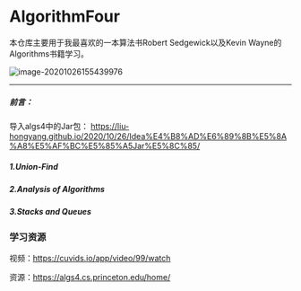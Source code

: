 # AlgorithmFour



本仓库主要用于我最喜欢的一本算法书Robert Sedgewick以及Kevin Wayne的Algorithms书籍学习。



![image-20201026155439976](https://tva1.sinaimg.cn/large/0081Kckwgy1gk2sg7byuej30kc0h0dit.jpg)



___



##### 前言：

导入algs4中的Jar包： https://liu-hongyang.github.io/2020/10/26/Idea%E4%B8%AD%E6%89%8B%E5%8A%A8%E5%AF%BC%E5%85%A5Jar%E5%8C%85/







##### 1.Union-Find







##### 2.Analysis of Algorithms





##### 3.Stacks and Queues













### 学习资源



视频：https://cuvids.io/app/video/99/watch

资源：https://algs4.cs.princeton.edu/home/

